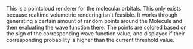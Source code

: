 This is a pointcloud renderer for the molecular orbitals. This only exists because realtime volumetric rendering isn't feasible.
It works through generating a certain amount of random points around the Molecule and then evaluating the wave function there.
The points are colored based on the sign of the corresponding wave function value, and displayed if their corresponding probability is higher than the current threshold value.
